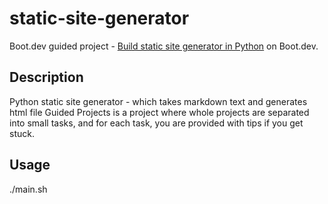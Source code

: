 # static-site-generator
Boot.dev guided project - [Build static site generator in Python](https://www.boot.dev/courses/build-static-site-generator-python) on Boot.dev.

## Description
Python static site generator - which takes markdown text and generates html file
Guided Projects is a project where whole projects are separated into small tasks, and for each task, you are provided with tips if you get stuck.

## Usage
./main.sh 
